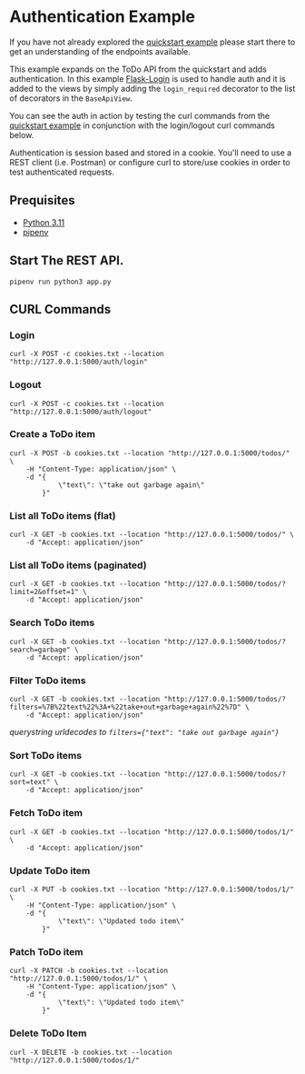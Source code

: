 # Authentication Example

If you have not already explored the [quickstart example](../00_quickstart/README.md) please start there to get an understanding 
of the endpoints available.

This example expands on the ToDo API from the quickstart and adds authentication. In this example 
[Flask-Login](https://pypi.org/project/Flask-Login/) is used to handle auth and it is added to the views by simply
adding the `login_required` decorator to the list of decorators in the `BaseApiView`.

You can see the auth in action by testing the curl commands from the [quickstart example](../00_quickstart/README.md#curl-commands)
in conjunction with the login/logout curl commands below.

Authentication is session based and stored in a cookie. You'll need to use a REST client (i.e. Postman) or configure 
curl to store/use cookies in order to test authenticated requests.

## Prequisites 

- [Python 3.11](https://www.python.org/downloads/)
- [pipenv](https://pipenv.pypa.io/en/latest/#install-pipenv-today)

## Start The REST API.

`pipenv run python3 app.py`

## CURL Commands

### Login
```
curl -X POST -c cookies.txt --location "http://127.0.0.1:5000/auth/login"
```

### Logout
```
curl -X POST -c cookies.txt --location "http://127.0.0.1:5000/auth/logout"
```

### Create a ToDo item
```
curl -X POST -b cookies.txt --location "http://127.0.0.1:5000/todos/" \
    -H "Content-Type: application/json" \
    -d "{
            \"text\": \"take out garbage again\"
        }"
```

### List all ToDo items (flat)
```
curl -X GET -b cookies.txt --location "http://127.0.0.1:5000/todos/" \
    -d "Accept: application/json"
```

### List all ToDo items (paginated)
```
curl -X GET -b cookies.txt --location "http://127.0.0.1:5000/todos/?limit=2&offset=1" \
    -d "Accept: application/json"
```

### Search ToDo items
```
curl -X GET -b cookies.txt --location "http://127.0.0.1:5000/todos/?search=garbage" \
    -d "Accept: application/json"
```

### Filter ToDo items
```
curl -X GET -b cookies.txt --location "http://127.0.0.1:5000/todos/?filters=%7B%22text%22%3A+%22take+out+garbage+again%22%7D" \
    -d "Accept: application/json"
```
_querystring urldecodes to `filters={"text": "take out garbage again"}`_ 

### Sort ToDo items
```
curl -X GET -b cookies.txt --location "http://127.0.0.1:5000/todos/?sort=text" \
    -d "Accept: application/json"
``` 

### Fetch ToDo item
```
curl -X GET -b cookies.txt --location "http://127.0.0.1:5000/todos/1/" \
    -d "Accept: application/json"
```

### Update ToDo item
```
curl -X PUT -b cookies.txt --location "http://127.0.0.1:5000/todos/1/" \
    -H "Content-Type: application/json" \
    -d "{
            \"text\": \"Updated todo item\"
        }"
```

### Patch ToDo item
```
curl -X PATCH -b cookies.txt --location "http://127.0.0.1:5000/todos/1/" \
    -H "Content-Type: application/json" \
    -d "{
            \"text\": \"Updated todo item\"
        }"
```

### Delete ToDo Item
```
curl -X DELETE -b cookies.txt --location "http://127.0.0.1:5000/todos/1/"
```
